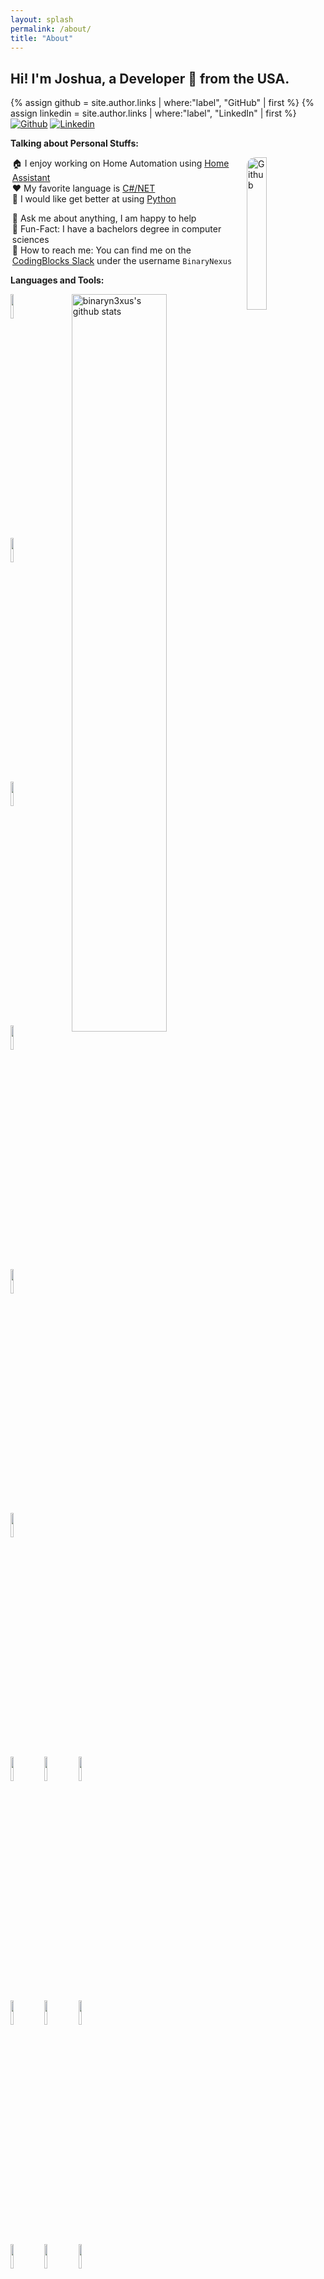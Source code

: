```yaml
---
layout: splash
permalink: /about/
title: "About"
---
```

<style>
ul {
    list-style-type: none;
    margin-left: -1.5em;
}
</style>

<!-- Your title -->
## Hi! I'm Joshua, a Developer 🚀 from the USA.

{% assign github = site.author.links | where:"label", "GitHub" | first %}
{% assign linkedin = site.author.links | where:"label", "LinkedIn" | first %}
[![Github](https://img.shields.io/badge/-Github-000?style=flat&logo=Github&logoColor=white)]({{github.url}})
[![Linkedin](https://img.shields.io/badge/-LinkedIn-blue?style=flat&logo=Linkedin&logoColor=white)]({{linkedin.url}})

<!-- Talking about you -->
**Talking about Personal Stuffs:**

<!-- Any image aligned to the right. Beware the width -->
<img width="25%" align="right" valign="top" style="border-radius: 1em;" alt="Github" src="/assets/images/bio-photo.png" />

- :house: I enjoy working on Home Automation using [Home Assistant](https://home-assistant.io)
- :hearts: My favorite language is [C#/NET](https://docs.microsoft.com/en-us/dotnet/csharp/)
- :snake: I would like get better at using [Python](https://www.python.org/)
<!-- - :movie_camera: I do live streams on development on my [Twitch Channel](https://www.twitch.tv/binarynexus) -->
- :speech_balloon: Ask me about anything, I am happy to help
- :loudspeaker: Fun-Fact: I have a bachelors degree in computer sciences
- :postbox: How to reach me: You can find me on the [CodingBlocks Slack](https://www.codingblocks.net/slack/) under the username `BinaryNexus`

**Languages and Tools:** 

<!-- Your github readme stats
You can use this api: https://github.com/anuraghazra/github-readme-stats
-->
<p>
  <a href="https://github.com/binaryn3xus">
    <img width="55%" align="right" alt="binaryn3xus's github stats" src="https://github-readme-stats.vercel.app/api?username=binaryn3xus&show_icons=true&hide_border=true" />
  </a>
  
  <!-- Your languages and tools. Be careful with the alignment. 
  You can use this sites to get logos: https://www.vectorlogo.zone or https://simpleicons.org/
  -->
  <img width="10%" src="https://www.vectorlogo.zone/logos/dotnet/dotnet-ar21.svg">
  <img width="10%" src="https://www.vectorlogo.zone/logos/microsoft_azure/microsoft_azure-ar21.svg">
  <img width="10%" src="https://www.vectorlogo.zone/logos/visualstudio_code/visualstudio_code-ar21.svg">
  <br />
  <img width="10%" src="https://www.vectorlogo.zone/logos/android/android-ar21.svg">
  <img width="10%" src="https://www.vectorlogo.zone/logos/mysql/mysql-ar21.svg">
  <img width="10%" src="https://www.vectorlogo.zone/logos/sqlite/sqlite-ar21.svg">
  <br />
  <img width="10%" src="https://www.vectorlogo.zone/logos/twitch/twitch-ar21.svg">
  <img width="10%" src="https://www.vectorlogo.zone/logos/python/python-ar21.svg">
  <img width="10%" src="https://www.vectorlogo.zone/logos/git-scm/git-scm-ar21.svg">
  <br />
  <img width="10%" src="https://www.vectorlogo.zone/logos/git-scm/git-scm-ar21.svg">
  <img width="10%" src="https://www.vectorlogo.zone/logos/yaml/yaml-ar21.svg">
  <img width="10%" src="https://www.vectorlogo.zone/logos/javascript/javascript-ar21.svg">
  <br />
  <img width="10%" src="https://www.vectorlogo.zone/logos/java/java-ar21.svg">
  <img width="10%" src="https://www.vectorlogo.zone/logos/apache_tomcat/apache_tomcat-ar21.svg">
  <img width="10%" src="https://www.vectorlogo.zone/logos/eclipse/eclipse-ar21.svg">
</p>

## Support me

<p align="center">
  <a href="https://www.paypal.com/donate?hosted_button_id=AHUFVNYVW7CDG" target="_blank">
      <img width="18%" alt="Donate with Paypal" src="https://raw.githubusercontent.com/onimur/.github/master/.resources/support-paypal.png"/>
  </a>
  <a href="https://www.buymeacoffee.com/joshuagarrison" target="_blank">
      <img width="18%" alt="Buy me a coffee" src="https://raw.githubusercontent.com/onimur/.github/master/.resources/support-buy-coffee.png"/>
  </a>
</p>

---

<p align="center">
  <a href="https://github.com/binaryn3xus/Home-Assistant-Configuration">
    <img align="center" src="https://github-readme-stats.vercel.app/api/pin/?username=binaryn3xus&repo=Home-Assistant-Configuration" />
  </a>
  <a href="https://github.com/binaryn3xus/binaryn3xus.github.io">
    <img align="center" src="https://github-readme-stats.vercel.app/api/pin/?username=binaryn3xus&repo=binaryn3xus.github.io" />
  </a>
  <a href="https://github.com/binaryn3xus/Motorized_MQTT_Blinds">
    <img align="center" src="https://github-readme-stats.vercel.app/api/pin/?username=binaryn3xus&repo=Motorized_MQTT_Blinds" />
  </a>
</p>

